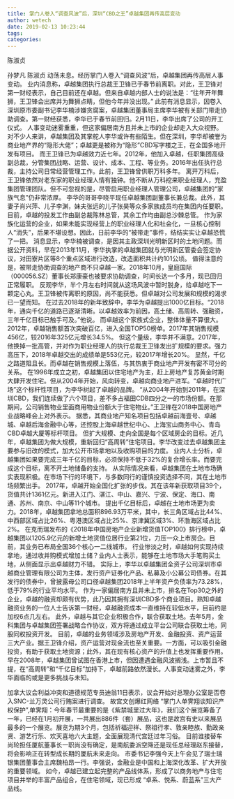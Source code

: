```yaml
---
title: 掌门人卷入“调查风波”后，深圳“CBD之王”卓越集团再传高层变动
author: wetech
date: 2019-02-13 10:23:44
tags: 
categories: 
---
```

陈淑贞
<!-- more -->
孙梦凡
陈淑贞
动荡未息。经历掌门人卷入“调查风波”后，卓越集团再传高层人事变动。
业内消息称，卓越集团执行总裁王卫锋已于春节前离职。对此，王卫锋对第一财经表示，自己目前还在卓越。但来自卓越内部人士的说法是：“往年开年舞狮，王卫锋会出席并为舞狮点睛，但他今年并没出现。”
此前有消息显示，因卷入深圳原市委副书记李华楠涉嫌贪腐案，卓越集团董事局主席李华被有关部门带走协助调查。第一财经获悉，李华已于春节前回归。2月11日，李华出席了公司的开工仪式。
人事变动迷雾重重，但这家偏居南方且并未上市的企业却走入大众视野。
对不少人来讲，卓越集团及其掌舵人李华或许有些陌生。但在深圳，李华却被誉为商业地产界的“隐形大佬”；卓越更是被称为“隐形”CBD写字楼之王，在全国多地开发有项目。
而王卫锋已为卓越效力近七年。2012年，他加入卓越，任职集团高级副总裁，分管集团战略、运营、设计、成本、工程、等业务。2016年出任执行总裁，主持公司日常经营管理工作。此前，王卫锋曾供职万科多年。
离开万科后，王卫锋依然对老东家的职业经理人情有独钟。他不断从万科挖来职业经理人，充盈集团管理团队。但不可忽视的是，尽管启用职业经理人管理公司，卓越集团的“家族气息”仍非常浓厚。
李华的哥哥李晓平现任卓越集团副董事长兼总裁。此外，其妻子肖兴萍、儿子李渊，妹夫张远的儿子张昊等众多家族成员均在集团内任要职。目前，卓越的投发工作由副总裁陈林总管，其余工作均由副总沙棘总管。
作为家族化运营的企业，如果未能实现经营上的职业经理人化和社会化，一旦核心控制人“消失”，后果不堪设想。因此，日前李华的“被带走”事件，结结实实让卓越恐慌了一把。
消息显示，李华楠被调查，是因其主政深圳光明新区时的土地问题。而据公开资料，早在2013年11月，李华执掌的卓越集团就与光明新区管委会签定协议，对田寮片区等8个重点区域进行改造，改造面积共计约101公顷。
值得注意的是，被带走协助调查的地产商不只卓越一家。2018年10月，皇庭国际（000056.SZ）董事长郑康豪也被要求协助调查，时间长达一个多月，现已回归正常履职。
反观李华，半个月左右时间就从这场风波中暂时脱身，给卓越吃下一颗定心丸。王卫锋被传离职的原因，尚不能获悉。但卓越对公司发展和规模的渴求已一望而知。
在过去2018年的新年致辞中，李华为卓越提出1000亿目标。“2018年，通向千亿的道路已逐渐清晰。以卓越效率为前因，高土储、高周转、强融资，三年千亿目标已触手可及。”他说。
而卓越这个家族式企业，整体体量不算很大。2012年，卓越销售额首次突破百亿，进入全国TOP50榜单。2017年其销售规模456亿，较2016年325亿元增长34.5%。
但这个量级，李华并不满意。2017年，他换掉一批高管，并对作为职业经理人的执行总裁王卫锋发出扩规模的要求。强力高压下，2018年卓越交出的成绩单是553亿元，较2017年增长20%。
显然，千亿之路道阻且长。而卓越在销售规模上落伍，与其热衷于商业地产开发有密不可分的关系。
在1996年成立之初，卓越集团以住宅地产为主，赶上房地产复苏黄金时期大肆开发住宅。但从2004年开始，风向转变，卓越向商业地产进军。“卓越时代广场”这个标杆性项目，为李华树起了卓越的品牌。
“从2004年开始到2011年，在深圳CBD，我们连续做了六个项目，差不多占福田CDB四分之一的市场份额。在那期间，公司销售物业里面商用物业份额大于住宅物业。”王卫锋在2018中国房地产业战略峰会上对外表示。
据悉，其商业地产知名项目包括卓越前海壹号、卓越城、卓越后海金融中心等，还控股上海卓越世纪中心、上海宝山商务中心、青岛CBD卓越大厦等标杆项目。
但扩大规模、走向全国是每个区域房企的目标。近几年，卓越集团为做大规模，重新回归“高周转”住宅项目。李华改变过去卓越集团主要参与旧改的模式，加大公开市场拿地以及收购项目的力度。
业内人士分析，卓越集团如果要完成三年千亿的目标，必须保持不低于32%的复合增长率。而要完成这个目标，离不开土地储备的支持。
从实际情况来看，卓越集团在土地市场确实表现积极。在市场下行的环境下，与多数同行的谨慎投资选择不同，其在土地市场频繁出手。
2017年，卓越开始全国化扩张的步伐。其在该年新获取项目39个，货值共计1361亿元。新进入江门、湛江、中山、嘉兴、宁波、保定、海口、南通、苏州、南京、中山等11个城市。
提出千亿目标后，卓越在土地市场更为卖力。2018年，卓越集团拿地总面积896.93万平米，其中，长三角区域占比44%、中西部区域占比26%、粤港澳区域占比25%、京津冀区域3%、环渤海区域占比2%。
在克而瑞发布的《2018年中国房地产企业新增货值TOP100》排行榜中，卓越集团以1205.9亿元的新增土地货值位居行业第21位，力压一众上市房企。目前，其业务已布局全国36个核心一二线城市。
行业惨淡之时，卓越如何实现持续拿地，通过收并购模式增加土储？业内人士表示，能够在土地市场大手笔购买土地，从侧面显示出卓越财力不错。
实际上，李华以卓越集团全资子公司深圳市卓越商业管理有限公司为主体，发行资产证券化产品、私募及小公募公司债券。在其发行的债券中，曾披露母公司口径卓越集团2018年上半年资产负债率为73.28%，低于79%的行业平均水平。
作为一家偏居南方且并未上市，排名在Top30之外的企业，卓越的融资却颇有优势，此乃因其拥有深圳CBD多个商业项目。熟知卓越融资业务的一位人士告诉第一财经，卓越融资成本一直维持在较低水平，目前约是加权6点几左右。
此外，卓越与其它企业积极合作，联合获取土地。去年5月，金科集团与卓越集团签署战略合作协议，双方将通过成立平台公司联合获取土地，同股同权投资开发。
目前，卓越的业务领域涉及房地产开发、金融投资、资产运营三大产业。据王卫锋介绍，资产运营对现金流也至关重要。一方面，可以吸引金融投资，有助于获取土地资源；此外，其在现有核心资产的升值上也发挥重要作用。
早在2008年，卓越集团曾试图在香港上市，但因遭遇金融风波搁浅。上市暂且不提，在“高周转”和“千亿目标”加持下，卓越前路依然漫长。人事变动迷雾之外，李华面临的或是更多挑战与未知。
 
 
 
加拿大议会利益冲突和道德规范专员迪翁11日表示，议会开始对总理办公室是否卷入SNC-兰万灵公司行贿案进行调查。
故宫文创爆红网络 “掌门人单霁翔谈知识产权保护”,单霁翔：今年春节最重要的是《紫禁城里过大年》，我们这个展览筹备了一年，已经在1月初开展，一共展出886件（套）展品，这也是故宫有史以来展品最多的一个展览。展览为期3个月，包括祈福迎祥、祭祖行孝、敦亲睦族、勤政亲贤、游艺行乐、欢天喜地六大主题，全面展现清代宫廷过年习俗。
目前谁接替车尚轮担任厦航董事长一职尚没有确定，是南航委派空降还是现任总经理赵东接替，将会影响正在转型成长期的厦航未来走向。
市委书记李强今天上午会见了瑞士瑞银集团董事会主席魏柏昂一行。李强说，金融业是中国和上海深化改革、扩大开放的重要领域。
如今，卓越已建立起完整的产品线体系，形成了以商务地产与住宅项目并举的丰富产品组合，在住宅领域，现已形成 “卓系、悦系、蔚蓝系”三大产品线。
